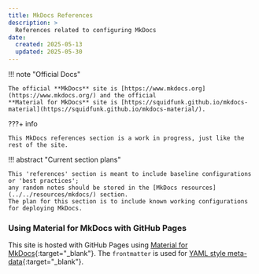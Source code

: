 ```yaml
---
title: MkDocs References
description: >
  References related to configuring MkDocs
date:
  created: 2025-05-13
  updated: 2025-05-30
---
```


<!--- Do not use a H1 element when the title is set in the frontmatter --->
<!--- # MkDocs References --->


!!! note "Official Docs"

    The official **MkDocs** site is [https://www.mkdocs.org](https://www.mkdocs.org/) and the official 
    **Material for MkDocs** site is [https://squidfunk.github.io/mkdocs-material](https://squidfunk.github.io/mkdocs-material/).


???+ info

    This MkDocs references section is a work in progress, just like the rest of the site.


!!! abstract "Current section plans"

    This 'references' section is meant to include baseline configurations or 'best practices'; 
    any random notes should be stored in the [MkDocs resources](../../resources/mkdocs/) section. 
    The plan for this section is to include known working configurations for deploying MkDocs.


### Using Material for MkDocs with GitHub Pages

This site is hosted with GitHub Pages using [Material for MkDocs](https://squidfunk.github.io/mkdocs-material/){:target="_blank"}. The `frontmatter` is used for [YAML style meta-data](https://www.mkdocs.org/user-guide/writing-your-docs/#yaml-style-meta-data){:target="_blank"}.
